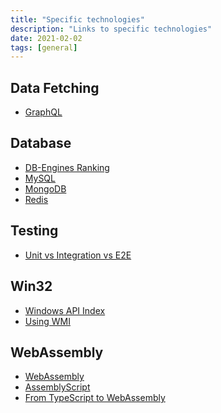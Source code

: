 ```yaml
---
title: "Specific technologies"
description: "Links to specific technologies"
date: 2021-02-02
tags: [general]
---
```


<cc>

<div>

## Data Fetching

- [GraphQL](https://graphql.org/code/)

</div>

<div>

## Database

- [DB-Engines Ranking](https://db-engines.com/en/ranking)
- [MySQL](https://dev.mysql.com/doc/)
- [MongoDB](https://docs.mongodb.com/)
- [Redis](https://redis.io/documentation)

</div>

<div>

## Testing

- [Unit vs Integration vs E2E](https://kentcdodds.com/blog/unit-vs-integration-vs-e2e-tests/)

</div>

<div>

## Win32

- [Windows API Index](https://docs.microsoft.com/en-us/windows/win32/apiindex/windows-api-list)
- [Using WMI](https://docs.microsoft.com/en-us/windows/win32/wmisdk/connecting-to-wmi-remotely-with-c-)

</div>

<div>

## WebAssembly

- [WebAssembly](https://webassembly.org/)
- [AssemblyScript](https://www.assemblyscript.org/)
- [From TypeScript to WebAssembly](https://medium.com/javascript-in-plain-english/from-typescript-to-webassembly-in-few-steps-c76f98f00632)

</div>

</cc>
